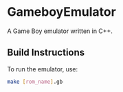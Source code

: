# GameboyEmulator

A Game Boy emulator written in C++.

## Build Instructions

To run the emulator, use:

```bash
make [rom_name].gb